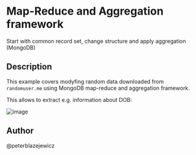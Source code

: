 # Map-Reduce and Aggregation framework

Start with common record set, change structure and apply aggregation (MongoDB)

## Description

This example covers modyfing random data downloaded from `randomuser.me` using MongoDB map-reduce and aggregation framework.

This allows to extract e.g. information about DOB:

![image](https://cloud.githubusercontent.com/assets/14539/18419550/eedf67ac-785d-11e6-8823-aaae7307c6a7.png)


## Author
@peterblazejewicz
